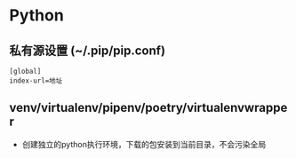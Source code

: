 # Python

## 私有源设置 (~/.pip/pip.conf)

```
[global]
index-url=地址
```

## venv/virtualenv/pipenv/poetry/virtualenvwrapper

- 创建独立的python执行环境，下载的包安装到当前目录，不会污染全局
